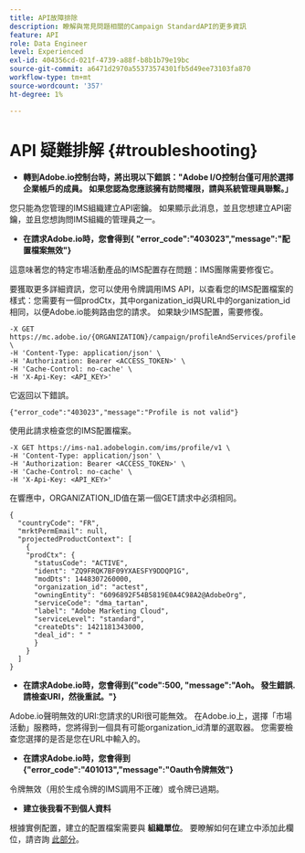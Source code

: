 ```yaml
---
title: API故障排除
description: 瞭解與常見問題相關的Campaign StandardAPI的更多資訊
feature: API
role: Data Engineer
level: Experienced
exl-id: 404356cd-021f-4739-a88f-b8b1b79e19bc
source-git-commit: a6471d2970a55373574301fb5d49ee73103fa870
workflow-type: tm+mt
source-wordcount: '357'
ht-degree: 1%

---
```


# API 疑難排解 {#troubleshooting}

* **轉到Adobe.io控制台時，將出現以下錯誤：&quot;Adobe I/O控制台僅可用於選擇企業帳戶的成員。 如果您認為您應該擁有訪問權限，請與系統管理員聯繫。」**

您只能為您管理的IMS組織建立API密鑰。 如果顯示此消息，並且您想建立API密鑰，並且您想詢問IMS組織的管理員之一。

* **在請求Adobe.io時，您會得到{ &quot;error_code&quot;:&quot;403023&quot;,&quot;message&quot;:&quot;配置檔案無效&quot;}**

這意味著您的特定市場活動產品的IMS配置存在問題：IMS團隊需要修復它。

要獲取更多詳細資訊，您可以使用令牌調用IMS API，以查看您的IMS配置檔案的樣式：您需要有一個prodCtx，其中organization_id與URL中的organization_id相同，以便Adobe.io能夠路由您的請求。
如果缺少IMS配置，需要修復。

```
-X GET https://mc.adobe.io/{ORGANIZATION}/campaign/profileAndServices/profile \
-H 'Content-Type: application/json' \
-H 'Authorization: Bearer <ACCESS_TOKEN>' \
-H 'Cache-Control: no-cache' \
-H 'X-Api-Key: <API_KEY>'
```

它返回以下錯誤。

```
{"error_code":"403023","message":"Profile is not valid"}
```

使用此請求檢查您的IMS配置檔案。

```
-X GET https://ims-na1.adobelogin.com/ims/profile/v1 \
-H 'Content-Type: application/json' \
-H 'Authorization: Bearer <ACCESS_TOKEN>' \
-H 'Cache-Control: no-cache' \
-H 'X-Api-Key: <API_KEY>'
```

在響應中，ORGANIZATION_ID值在第一個GET請求中必須相同。

```
{
  "countryCode": "FR",
  "mrktPermEmail": null,
  "projectedProductContext": [
    {
    "prodCtx": {
      "statusCode": "ACTIVE",
      "ident": "ZQ9FRQK7BF09YXAESFY9DDQP1G",
      "modDts": 1448307260000,
      "organization_id": "actest",
      "owningEntity": "6096892F54B5819E0A4C98A2@AdobeOrg",
      "serviceCode": "dma_tartan",
      "label": "Adobe Marketing Cloud",
      "serviceLevel": "standard",
      "createDts": 1421181343000,
      "deal_id": " "
      }
    }
  ]
}
```

* **在請求Adobe.io時，您會得到{&quot;code&quot;:500, &quot;message&quot;:&quot;Aoh。 發生錯誤. 請檢查URI，然後重試。&quot;}**

Adobe.io聲明無效的URI:您請求的URI很可能無效。 在Adobe.io上，選擇「市場活動」服務時，您將得到一個具有可能organization_id清單的選取器。 您需要檢查您選擇的是否是您在URL中輸入的。

* **在請求Adobe.io時，您會得到{&quot;error_code&quot;:&quot;401013&quot;,&quot;message&quot;:&quot;Oauth令牌無效&quot;}**

令牌無效（用於生成令牌的IMS調用不正確）或令牌已過期。

* **建立後我看不到個人資料**

根據實例配置，建立的配置檔案需要與 **組織單位**。 要瞭解如何在建立中添加此欄位，請咨詢 [此部分](../../api/using/creating-profiles-api.md)。

<!-- * (error duplicate key : quand tu crées un profile qui existe déjà , il faut faire un patch pour updater le profile plutôt qu’un POST)

With Curl
List all profiles

Create a profile

Update the mobilePhone attribute of a profile

API Calls on Service

GET the list of services

-->

<!--

How to find and use a filter?
Error codes:

* PAtch sur Age = message d'erreur :
500
Cannot update the 'age' property that is read-only
'age' property is not valid for the 'profile' resource.
-->

<!--
How to filter a list of subscribed profiles with available profile filters ? by date (by les filtres dispo sur la ressource) ?

Pattern classique :

recupérer la liste des subscriptions filtrées d'un profile
1) get sur profile
2) recup PKey
3) get sur PKey
4) get sur href des subscriptions

Comment savoir quel filtre appliquer ?

1) get sur metadata de profile
2) retourne description de la collection subscription
3) get sur la valeur du champ resTarget
4) get sur le href dans filters
5) retourne les filtres applicables sur l'url des data.

-->
